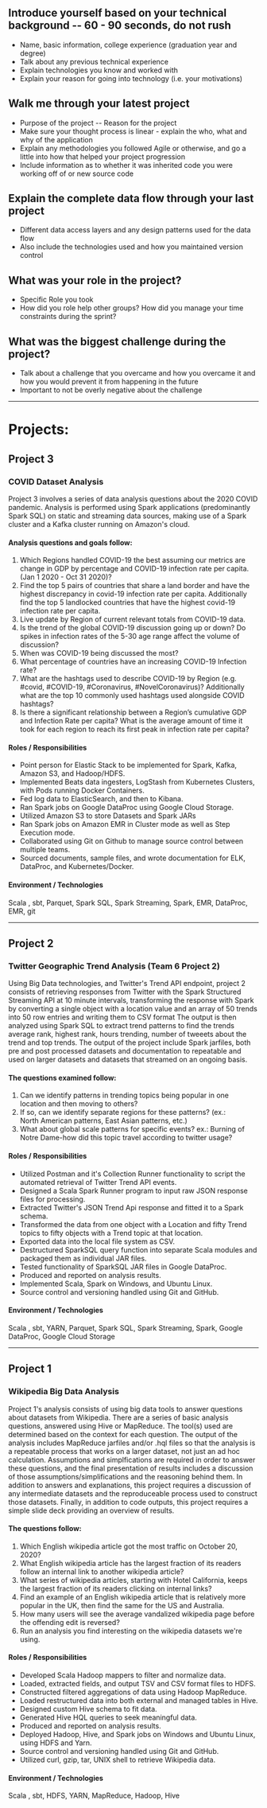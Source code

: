 
## Introduce yourself based on your technical background -- 60 - 90 seconds, do not rush
  - Name, basic information, college experience (graduation year and degree)
  - Talk about any previous technical experience
  - Explain technologies you know and worked with
  - Explain your reason for going into technology (i.e. your motivations)

##  Walk me through your latest project
  - Purpose of the project -- Reason for the project
  - Make sure your thought process is linear - explain the who, what and why of the application
  - Explain any methodologies you followed Agile or otherwise, and go a little into how that helped your project progression
  - Include information as to whether it was inherited code you were working off of or new source code

## Explain the complete data flow through your last project
  - Different data access layers and any design patterns used for the data flow
  - Also include the technologies used and how you maintained version control
  
## What was your role in the project? 
  - Specific Role you took
  - How did you role help other groups? How did you manage your time constraints during the sprint?

## What was the biggest challenge during the project?
  - Talk about a challenge that you overcame and how you overcame it and how you would prevent it from happening in the future
  - Important to not be overly negative about the challenge
  
---
# Projects:

## Project 3

### COVID Dataset Analysis
Project 3 involves a series of data analysis questions about the 2020 COVID pandemic. Analysis is performed using Spark applications (predominantly Spark SQL) on static and streaming data sources, making use of a Spark cluster and a Kafka cluster running on Amazon's cloud. 

#### Analysis questions and goals follow: 
1. Which Regions handled COVID-19 the best assuming our metrics are change in GDP by percentage and COVID-19 infection rate per capita. (Jan 1 2020 - Oct 31 2020)? 
2. Find the top 5 pairs of countries that share a land border and have the highest discrepancy in covid-19 infection rate per capita. Additionally find the top 5 landlocked countries that have the highest covid-19 infection rate per capita. 
3. Live update by Region of current relevant totals from COVID-19 data. 
4. Is the trend of the global COVID-19 discussion going up or down? Do spikes in infection rates of the 5-30 age range affect the volume of discussion? 
5. When was COVID-19 being discussed the most? 
6. What percentage of countries have an increasing COVID-19 Infection rate? 
7. What are the hashtags used to describe COVID-19 by Region (e.g. #covid, #COVID-19, #Coronavirus, #NovelCoronavirus)? Additionally what are the top 10 commonly used hashtags used alongside COVID hashtags? 
8. Is there a significant relationship between a Region’s cumulative GDP and Infection Rate per capita? What is the average amount of time it took for each region to reach its first peak in infection rate per capita?

#### Roles / Responsibilities

 - Point person for Elastic Stack to be implemented for Spark, Kafka, Amazon S3, and Hadoop/HDFS.    
 -  Implemented Beats data ingesters, LogStash from Kubernetes Clusters, with Pods running Docker Containers.
 - Fed log data to ElasticSearch, and then to Kibana.   
 - Ran Spark jobs on Google DataProc using Google Cloud Storage.
 - Utilized Amazon S3 to store Datasets and Spark JARs     
 - Ran Spark jobs on Amazon EMR in Cluster mode as well as Step Execution mode.   
 - Collaborated using Git on Github to manage source control between   multiple teams.
 - Sourced documents, sample files, and wrote documentation for ELK,    DataProc, and Kubernetes/Docker.

 
#### Environment / Technologies
Scala , sbt, Parquet, Spark SQL, Spark Streaming, Spark, EMR, DataProc, EMR, git

---

## Project 2

### Twitter Geographic Trend Analysis (Team 6 Project 2)
Using Big Data technologies, and Twitter's Trend API endpoint, project 2 consists of retrieving responses from Twitter with the Spark Structured Streaming API at 10 minute intervals, transforming the response with Spark by converting a single object with a location value and an array of 50 trends into 50 row entries and writing them to CSV format The output is then analyzed using Spark SQL to extract trend patterns to find the trends average rank, highest rank, hours trending, number of tweeets about the trend and top trends. The output of the project include Spark jarfiles, both pre and post processed datasets and documentation to repeatable and used on larger datasets and datasets that streamed on an ongoing basis. 

#### The questions examined follow: 

 1. Can we identify patterns in trending topics being popular in one    
    location and then moving to others?  
 2. If so, can we identify separate regions for these patterns? (ex.:   
    North American patterns, East Asian patterns, etc.)
 3. What about global scale patterns for specific events? ex.: Burning of   Notre Dame-how did this topic travel according to twitter usage?

#### Roles / Responsibilities

 - Utilized Postman and it's Collection Runner functionality to script
   the automated retrieval of Twitter Trend API events.
 - Designed a Scala Spark Runner program to input raw JSON response   files for processing.
 - Extracted Twitter's JSON Trend Api response and fitted it to a Spark   schema.
 - Transformed the data from one object with a Location and fifty Trend   topics to fifty objects with a Trend topic at that location.
 - Exported data into the local file system as CSV.
 - Destructured SparkSQL query function into separate Scala modules and packaged them as individual JAR files.
 - Tested functionality of SparkSQL JAR files in Google DataProc.
 - Produced and reported on analysis results.
 - Implemented Scala, Spark on Windows, and Ubuntu Linux.
 - Source control and versioning handled using Git and GitHub.

#### Environment / Technologies
Scala , sbt, YARN, Parquet, Spark SQL, Spark Streaming, Spark, Google DataProc, Google Cloud Storage

---

## Project 1

### Wikipedia Big Data Analysis

Project 1's analysis consists of using big data tools to answer questions about datasets from Wikipedia. There are a series of basic analysis questions, answered using Hive or MapReduce. The tool(s) used are determined based on the context for each question. The output of the analysis includes MapReduce jarfiles and/or .hql files so that the analysis is a repeatable process that works on a larger dataset, not just an ad hoc calculation. Assumptions and simplfications are required in order to answer these questions, and the final presentation of results includes a discussion of those assumptions/simplifications and the reasoning behind them. In addition to answers and explanations, this project requires a discussion of any intermediate datasets and the reproduceable process used to construct those datasets. Finally, in addition to code outputs, this project requires a simple slide deck providing an overview of results. 

#### The questions follow:

1. Which English wikipedia article got the most traffic on October 20, 2020? 
2. What English wikipedia article has the largest fraction of its readers follow an internal link to another wikipedia article? 
3. What series of wikipedia articles, starting with Hotel California, keeps the largest fraction of its readers clicking on internal links? 
4. Find an example of an English wikipedia article that is relatively more popular in the UK, then find the same for the US and Australia. 
5. How many users will see the average vandalized wikipedia page before the offending edit is reversed? 
6. Run an analysis you find interesting on the wikipedia datasets we're using.

#### Roles / Responsibilities

 - Developed Scala Hadoop mappers to filter and normalize data.
 - Loaded, extracted fields, and output TSV and CSV format files to
   HDFS.
 - Constructed filtered aggregations of data using Hadoop MapReduce.
 - Loaded restructured data into both external and managed tables in
   Hive.
 - Designed custom Hive schema to fit data.
 - Generated Hive HQL queries to seek meaningful data.
 - Produced and reported on analysis results.
 - Deployed Hadoop, Hive, and Spark jobs on Windows and Ubuntu Linux, using HDFS and Yarn.
 - Source control and versioning handled using Git and GitHub.
 - Utilized curl, gzip, tar, UNIX shell to retrieve Wikipedia data.

#### Environment / Technologies

Scala , sbt, HDFS, YARN, MapReduce, Hadoop, Hive
